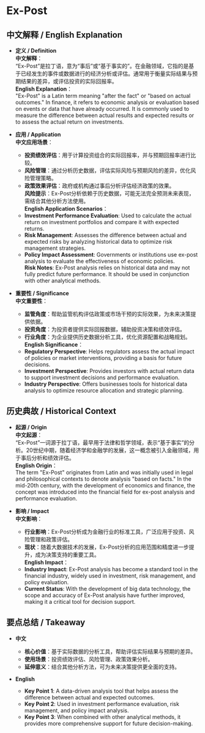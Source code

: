 # Ex-Post

## 中文解释 / English Explanation

* **定义 / Definition**  
  **中文解释**：  
  “Ex-Post”是拉丁语，意为“事后”或“基于事实的”。在金融领域，它指的是基于已经发生的事件或数据进行的经济分析或评估。通常用于衡量实际结果与预期结果的差异，或评估投资的实际回报率。  
  **English Explanation**：  
  "Ex-Post" is a Latin term meaning "after the fact" or "based on actual outcomes." In finance, it refers to economic analysis or evaluation based on events or data that have already occurred. It is commonly used to measure the difference between actual results and expected results or to assess the actual return on investments.

* **应用 / Application**  
  **中文应用场景**：  
  - **投资绩效评估**：用于计算投资组合的实际回报率，并与预期回报率进行比较。  
  - **风险管理**：通过分析历史数据，评估实际风险与预期风险的差异，优化风险管理策略。  
  - **政策效果评估**：政府或机构通过事后分析评估经济政策的效果。  
  **风险提示**：Ex-Post分析依赖于历史数据，可能无法完全预测未来表现，需结合其他分析方法使用。  
  **English Application Scenarios**：  
  - **Investment Performance Evaluation**: Used to calculate the actual return on investment portfolios and compare it with expected returns.  
  - **Risk Management**: Assesses the difference between actual and expected risks by analyzing historical data to optimize risk management strategies.  
  - **Policy Impact Assessment**: Governments or institutions use ex-post analysis to evaluate the effectiveness of economic policies.  
  **Risk Notes**: Ex-Post analysis relies on historical data and may not fully predict future performance. It should be used in conjunction with other analytical methods.

* **重要性 / Significance**  
  **中文重要性**：  
  - **监管角度**：帮助监管机构评估政策或市场干预的实际效果，为未来决策提供依据。  
  - **投资角度**：为投资者提供实际回报数据，辅助投资决策和绩效评估。  
  - **行业角度**：为企业提供历史数据分析工具，优化资源配置和战略规划。  
  **English Significance**：  
  - **Regulatory Perspective**: Helps regulators assess the actual impact of policies or market interventions, providing a basis for future decisions.  
  - **Investment Perspective**: Provides investors with actual return data to support investment decisions and performance evaluation.  
  - **Industry Perspective**: Offers businesses tools for historical data analysis to optimize resource allocation and strategic planning.

## 历史典故 / Historical Context

* **起源 / Origin**  
  **中文起源**：  
  “Ex-Post”一词源于拉丁语，最早用于法律和哲学领域，表示“基于事实”的分析。20世纪中期，随着经济学和金融学的发展，这一概念被引入金融领域，用于事后分析和绩效评估。  
  **English Origin**：  
  The term "Ex-Post" originates from Latin and was initially used in legal and philosophical contexts to denote analysis "based on facts." In the mid-20th century, with the development of economics and finance, the concept was introduced into the financial field for ex-post analysis and performance evaluation.

* **影响 / Impact**  
  **中文影响**：  
  - **行业影响**：Ex-Post分析成为金融行业的标准工具，广泛应用于投资、风险管理和政策评估。  
  - **现状**：随着大数据技术的发展，Ex-Post分析的应用范围和精度进一步提升，成为决策支持的重要工具。  
  **English Impact**：  
  - **Industry Impact**: Ex-Post analysis has become a standard tool in the financial industry, widely used in investment, risk management, and policy evaluation.  
  - **Current Status**: With the development of big data technology, the scope and accuracy of Ex-Post analysis have further improved, making it a critical tool for decision support.

## 要点总结 / Takeaway

* **中文**  
  - **核心价值**：基于实际数据的分析工具，帮助评估实际结果与预期的差异。  
  - **使用场景**：投资绩效评估、风险管理、政策效果分析。  
  - **延伸意义**：结合其他分析方法，可为未来决策提供更全面的支持。  

* **English**  
  - **Key Point 1**: A data-driven analysis tool that helps assess the difference between actual and expected outcomes.  
  - **Key Point 2**: Used in investment performance evaluation, risk management, and policy impact analysis.  
  - **Key Point 3**: When combined with other analytical methods, it provides more comprehensive support for future decision-making.